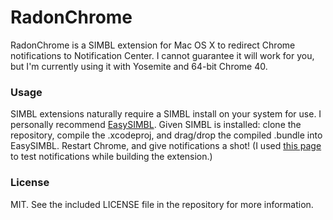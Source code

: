 # RadonChrome
RadonChrome is a SIMBL extension for Mac OS X to redirect Chrome notifications to Notification Center. I cannot guarantee it will work for you, but I'm currently using it with Yosemite and 64-bit Chrome 40.

### Usage
SIMBL extensions naturally require a SIMBL install on your system for use. I personally recommend [EasySIMBL](https://github.com/norio-nomura/EasySIMBL). Given SIMBL is installed: clone the repository, compile the .xcodeproj, and drag/drop the compiled .bundle into EasySIMBL. Restart Chrome, and give notifications a shot! (I used [this page](http://jsbin.com/ziwod/1/edit?html,js,output) to test notifications while building the extension.)

### License
MIT. See the included LICENSE file in the repository for more information.